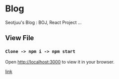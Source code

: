 # Blog
Seotjuu's Blog : BOJ, React Project ...

## View File

### `Clone -> npm i -> npm start`
Open [http://localhost:3000](http://localhost:3000) to view it in your browser.

<a href="https://seotjuu.github.io/Blog/">link</a>
